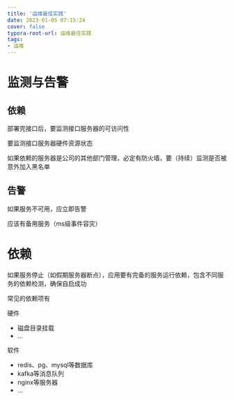 ```yaml
---
title: '运维最佳实践'
date: 2023-01-05 07:15:24
cover: false
typora-root-url: 运维最佳实践
tags:
- 运维
---
```


# 监测与告警

## 依赖

部署完接口后，要监测接口服务器的可访问性

要监测接口服务器硬件资源状态

如果依赖的服务器是公司的其他部门管理，必定有防火墙，要（持续）监测是否被意外加入黑名单

## 告警

如果服务不可用，应立即告警

应该有备用服务（ms级事件容灾）

# 依赖

如果服务停止（如假期服务器断点），应用要有完备的服务运行依赖，包含不同服务的依赖检测，确保自启成功

常见的依赖项有

硬件

- 磁盘目录挂载
- ...

软件

- redis、pg、mysql等数据库
- kafka等消息队列
- nginx等服务器
- ...

